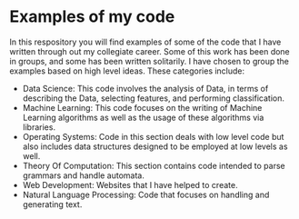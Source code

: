 # Examples of my code

In this respository you will find examples of some of the code that I have written through out my collegiate career. Some of this work has been done in groups, and some has been written solitarily. I have chosen to group the examples based on high level ideas. These categories include:

* Data Science: This code involves the analysis of Data, in terms of describing the Data, selecting features, and performing classification.
* Machine Learning: This code focuses on the writing of Machine Learning algorithms as well as the usage of these algorithms via libraries.
* Operating Systems: Code in this section deals with low level code but also includes data structures designed to be employed at low levels as well.
* Theory Of Computation: This section contains code intended to parse grammars and handle automata. 
* Web Development: Websites that I have helped to create.
* Natural Language Processing: Code that focuses on handling and generating text.


